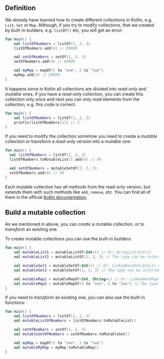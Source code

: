 ## Definition

We already have learned how to create different collections in Kotlin, e.g. `List`, `Set` or `Map`.
Although, if you try to modify collections, that we created by built-in builders, e.g. `listOf()` etc, 
you will get an error:

```kotlin
fun main() {
    val listOfNumbers = listOf(1, 2, 3)
    listOfNumbers.add(4) // ERROR

    val setOfNumbers = setOf(1, 2, 3)
    setOfNumbers.add(4) // ERROR

    val myMap = mapOf(1 to "one", 2 to "two")
    myMap.add(4) // ERROR
}
```

It happens since in Kotlin all collections are divided into _read-only_ and _mutable_ ones.
If you have a _read-only_ collection, you can create this collection only once and next you can only _read_ elements 
from the collection, e.g. this code is correct:

```kotlin
fun main() {
    val listOfNumbers = listOf(1, 2, 3)
    println(listOfNumbers[1]) // 2
}
```

If you need to modify the collection somehow you need to create a _mutable_ collection or transform a _read-only_ 
version into a _mutable_ one:

```kotlin
fun main() {
  val listOfNumbers = listOf(1, 2, 3)
  listOfNumbers.toMutableList().add(4) // OK

  val setOfNumbers = mutableSetOf(1, 2, 3)
  setOfNumbers.add(4) // OK
}
```

Each mutable collection has _all_ methods from the read-only version, but extends them 
with such methods like `add`, `remove`, etc. 
You can find all of them in the official [Kotlin documentation](https://kotlinlang.org/docs/collections-overview.html).

## Build a mutable collection

As we mentioned in above, you can _create_ a mutable collection, or to _transform_ an existing one.

To create mutable collections you can use the built-in builders:

```kotlin
fun main() {
    val mutableList1 = mutableListOf<Int>() // Or: ArrayList<Int>()
    val mutableList2 = mutableListOf(1, 2, 3) // The type can be inferred

    val mutableSet1 = mutableSetOf<Int>() // Or: LinkedHashSet<Int>() or HashSet<Int>()
    val mutableSet2 = mutableSetOf(1, 2, 3) // The type can be inferred

    val mutableMap1 = mutableMapOf<Int, String>() // Or: LinkedHashMap<...>() or HashMap<...>()
    val mutableMap2 = mutableMapOf(1 to "one", 2 to "two") // The type can be inferred
}
```

If you need to _transform_ an existing one, you can also use the built-in functions:

```kotlin
fun main() {
    val listOfNumbers = listOf(1, 2, 3)
    val mutableListOfNumbers = listOfNumbers.toMutableList()

    val setOfNumbers = setOf(1, 2, 3)
    val mutableSetOfNumbers = setOfNumbers.toMutableSet()

    val myMap = mapOf(1 to "one", 2 to "two")
    val mutableMyMap = myMap.toMutableMap()
}
```
